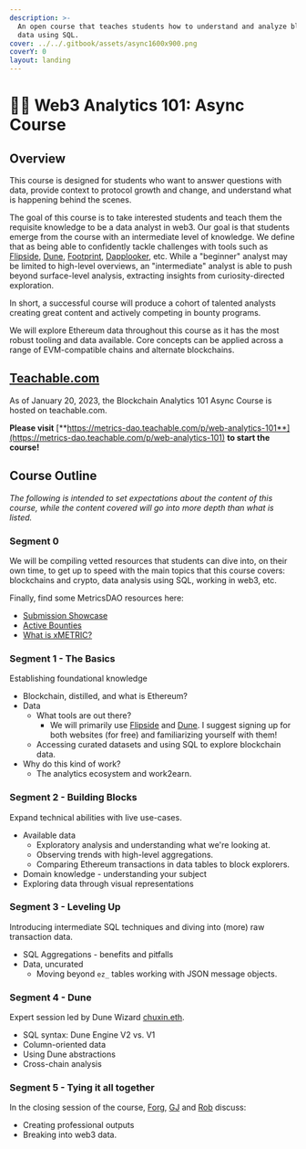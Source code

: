 ```yaml
---
description: >-
  An open course that teaches students how to understand and analyze blockchain
  data using SQL.
cover: ../../.gitbook/assets/async1600x900.png
coverY: 0
layout: landing
---
```


# 🧑🏫 Web3 Analytics 101: Async Course

## Overview

This course is designed for students who want to answer questions with data, provide context to protocol growth and change, and understand what is happening behind the scenes.

The goal of this course is to take interested students and teach them the requisite knowledge to be a data analyst in web3. Our goal is that students emerge from the course with an intermediate level of knowledge. We define that as being able to confidently tackle challenges with tools such as [Flipside](https://flipsidecrypto.xyz), [Dune](https://dune.com), [Footprint](https://footprint.network), [Dapplooker](https://dapplooker.com), etc. While a "beginner" analyst may be limited to high-level overviews, an "intermediate" analyst is able to push beyond surface-level analysis, extracting insights from curiosity-directed exploration.

In short, a successful course will produce a cohort of talented analysts creating great content and actively competing in bounty programs.

We will explore Ethereum data throughout this course as it has the most robust tooling and data available. Core concepts can be applied across a range of EVM-compatible chains and alternate blockchains.

## [Teachable.com](https://metrics-dao.teachable.com/p/web-analytics-101)

As of January 20, 2023, the Blockchain Analytics 101 Async Course is hosted on teachable.com.&#x20;

**Please visit** [**https://metrics-dao.teachable.com/p/web-analytics-101**](https://metrics-dao.teachable.com/p/web-analytics-101) **to start the course!**&#x20;

## Course Outline

_The following is intended to set expectations about the content of this course, while the content covered will go into more depth than what is listed._

### Segment 0&#x20;

We will be compiling vetted resources that students can dive into, on their own time, to get up to speed with the main topics that this course covers: blockchains and crypto, data analysis using SQL, working in web3, etc.

Finally, find some MetricsDAO resources here:

* [Submission Showcase](https://metricsdao.xyz/showcase)
* [Active Bounties](https://metricsdao.notion.site/metricsdao/Bounty-Programs-d4bac7f1908f412f8bf4ed349198e5fe)
* [What is xMETRIC?](https://blog.metricsdao.xyz/xmetric/)

### Segment 1 - The Basics

Establishing foundational knowledge

* Blockchain, distilled, and what is Ethereum?
* Data
  * What tools are out there?
    * We will primarily use [Flipside](https://app.flipsidecrypto.com) and [Dune](https://dune.com/). I suggest signing up for both websites (for free) and familiarizing yourself with them!
  * Accessing curated datasets and using SQL to explore blockchain data.
* Why do this kind of work?
  * The analytics ecosystem and work2earn.

### Segment 2 - Building Blocks

Expand technical abilities with live use-cases.

* Available data
  * Exploratory analysis and understanding what we're looking at.
  * Observing trends with high-level aggregations.
  * Comparing Ethereum transactions in data tables to block explorers.
* Domain knowledge - understanding your subject
* Exploring data through visual representations

### Segment 3 - Leveling Up

Introducing intermediate SQL techniques and diving into (more) raw transaction data.

* SQL Aggregations - benefits and pitfalls
* Data, uncurated
  * Moving beyond `ez_` tables working with JSON message objects.

### Segment 4 - Dune

Expert session led by Dune Wizard [chuxin.eth](https://twitter.com/chuxin\_h).

* SQL syntax: Dune Engine V2 vs. V1&#x20;
* Column-oriented data
* Using Dune abstractions
* Cross-chain analysis

### Segment 5 - Tying it all together

In the closing session of the course, [Forg](https://twitter.com/forgash\_), [GJ](https://twitter.com/GJFlannery19) and [Rob](https://twitter.com/robplust) discuss:&#x20;

* Creating professional outputs
* Breaking into web3 data.
